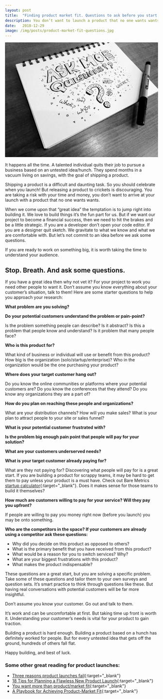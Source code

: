 ```yaml
---
layout: post
title:  "Finding product market fit. Questions to ask before you start your next project"
description: You don’t want to launch a product that no one wants wants.
date:   2018-12-29
image: /img/posts/product-market-fit-questions.jpg
---
```


![Product market fit questions](/img/posts/product-market-fit-questions.jpg "Product market fit questions")

It happens all the time. A talented individual quits their job to pursue a business based on an untested idea/hunch. They spend months in a vacuum living on savings, with the goal of shipping a product.

Shipping a product is a difficult and daunting task. So you should celebrate when you launch! But releasing a product to crickets is discouraging. You are taking a risk with your time and money, you don’t want to arrive at your launch with a product that no one wants wants.

When we come upon that “great idea” the temptation is to jump right into building it. We love to build things it’s the fun part for us. But if we want our project to become a financial success, then we need to hit the brakes and be a little strategic. If you are a developer don’t open your code editor. If you are a designer quit sketch. We gravitate to what we know and what we are comfortable with. But let’s not commit to an idea before we ask some questions.

If you are ready to work on something big, it is worth taking the time to understand your audience.

## Stop. Breath. And ask some questions.

If you have a great idea then why not vet it? For your project to work you need other people to want it. Don’t assume you know everything about your customer’s situation, talk to them! Here are some starter questions to help you approach your research:

**What problem are you solving?**

**Do your potential customers understand the problem or pain-point?**

Is the problem something people can describe? Is it abstract? Is this a problem that people know and understand? Is it problem that many people face?

**Who is this product for?**

What kind of business or individual will use or benefit from this product? How big is the organization (solo/startup/enterprise)? Who in the organization would be the one purchasing your product?

**Where does your target customer hang out?**

Do you know the online communities or platforms where your potential customers are? Do you know the conferences that they attend? Do you know any organizations they are a part of?

**How do you plan on reaching these people and organizations?**

What are your distribution channels? How will you make sales? What is your plan to attract people to your site or sales funnel?

**What is your potential customer frustrated with?**

**Is the problem big enough pain point that people will pay for your solution?**

**What are your customers underserved needs?**

**What is your target customer already paying for?**

What are they not paying for? Discovering what people will pay for is a great start. If you are building a product for scrappy teams, it may be hard to get them to pay unless your product is a must have. Check out Bare Metrics [startup calculator](https://baremetrics.com/startup-calculator){:target="_blank"}. Does it makes sense for those teams to build it themselves?

**How much are customers willing to pay for your service? Will they pay you upfront?**

If people are willing to pay you money right now (before you launch) you may be onto something.

**Who are the competitors in the space? If your customers are already using a competitor ask these questions:**

*   Why did you decide on this product as opposed to others?
*   What is the primary benefit that you have received from this product?
*   What would be a reason for you to switch services? Why?
*   What are your biggest frustrations with this product?
*   What makes the product indispensable?

These questions are a great start, but you are solving a specific problem. Take some of these questions and tailor them to your own surveys and question sets. It’s smart practice to think through questions like these. But having real conversations with potential customers will be far more insightful. 

Don’t assume you know your customer. Go out and talk to them. 

It’s work and can be uncomfortable at first. But taking time up front is worth it. Understanding your customer’s needs is vital for your product to gain traction.

Building a product is hard enough. Building a product based on a hunch has definitely worked for people. But for every untested idea that gets off the ground, hundreds of others fall flat.

Happy building, and best of luck.

### Some other great reading for product launches:

*   [Three reasons product launches fail](https://nathanbarry.com/launchfail/){:target="_blank"}
*   [18 Tips for Planning a Flawless New Product Launch](https://blog.hubspot.com/marketing/elements-flawless-product-launch-li){:target="_blank"}
*   [You want more than product/market fit](https://medium.com/swlh/you-want-more-than-product-market-fit-c784c7ec6545){:target="_blank"}
*   [A Playbook for Achieving Product-Market Fit](https://medium.com/lean-startup-co/a-playbook-for-achieving-product-market-fit-434a644a9b91){:target="_blank"}
